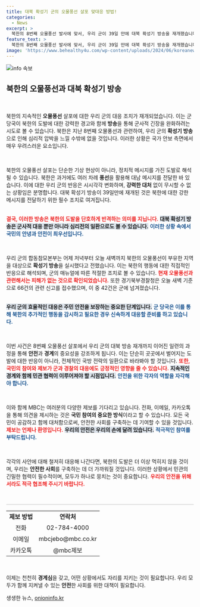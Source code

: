 ```yaml
---
title: 대북 확성기 군의 오물풍선 살포 맞대응 방법!
categories:
  - News
excerpt: >
  북한의 8번째 오물풍선 발사에 맞서, 우리 군이 39일 만에 대북 확성기 방송을 재개했습니다. 위기 상황 속 군의 대응과 시민들의 신고 현황은 긴장감을 더욱 높이고 있습니다. 클릭하여 자세한 내용을 확인하세요!
feature_text: >
  북한의 8번째 오물풍선 발사에 맞서, 우리 군이 39일 만에 대북 확성기 방송을 재개했습니다. 위기 상황 속 군의 대응과 시민들의 신고 현황은 긴장감을 더욱 높이고 있습니다. 클릭하여 자세한 내용을 확인하세요!
image: 'https://www.behealthy4u.com/wp-content/uploads/2024/06/koreanews.jpg'
---
```


<p><img src="https://www.behealthy4u.com/wp-content/uploads/2024/06/koreanews.jpg" alt="info 속보" /></p>

<h2 data-ke-size="size26">북한의 오물풍선과 대북 확성기 방송</h2>

<p data-ke-size="size16">&nbsp;</p>

<p>북한의 지속적인 <b>오물풍선</b> 살포에 대한 우리 군의 대응 조치가 재개되었습니다. 이는 군 당국이 북한의 도발에 대한 강력한 경고와 함께 <b>방송</b>을 통해 군사적 긴장을 완화하려는 시도로 볼 수 있습니다. 북한은 지난 8번째 오물풍선과 관련하여, 우리 군의 <b>확성기 방송</b>으로 인해 심리적 압박을 느낄 수밖에 없을 것입니다. 이러한 상황은 국가 안보 측면에서 매우 우려스러운 요소입니다. </p>

<p data-ke-size="size16">&nbsp;</p>

<p>북한의 오물풍선 살포는 단순한 기상 현상이 아니라, 정치적 메시지를 가진 도발로 해석될 수 있습니다. 북한은 과거에도 여러 차례 <b>풍선</b>을 활용해 대남 메시지를 전달한 바 있습니다. 이에 대한 우리 군의 반응은 시시각각 변화하며, <b>강력한 대처</b> 없이 무시할 수 없는 상황임은 분명합니다. 대북 확성기 방송이 39일만에 재개된 것은 북한에 대한 강한 메시지를 전달하기 위한 필수 조치로 여겨집니다.<br><br></p>

<p><b><span style="color: #ee2323;">결국, 이러한 방송은 북한의 도발을 단호하게 반격하는 의미를 지닙니다.</span></b> <b><span style="background-color: #21538527;">대북 확성기 방송은 군사적 대응 뿐만 아니라 심리전의 일환으로도 볼 수 있습니다.</span></b> <b><span style="color: #1a5490;">이러한 상황 속에서 국민의 안녕과 안전이 최우선입니다.</span></b></p>

<p data-ke-size="size16">&nbsp;</p>

<p>우리 군의 합동참모본부는 어제 저녁부터 오늘 새벽까지 북한의 오물풍선이 부유한 지역을 대상으로 <b>확성기 방송</b>을 실시했다고 전했습니다. 이는 북한의 행동에 대한 직접적인 반응으로 해석되며, 군의 매뉴얼에 따른 적절한 조치로 볼 수 있습니다. <b><span style="color: #ee2323;">현재 오물풍선과 관련해서는 피해가 없는 것으로 확인되었습니다.</span></b> 또한 경기북부경찰청은 오늘 새벽 기준으로 66건의 관련 신고를 접수했으며, 이 중 42건은 군에 넘겨졌습니다.<br><br></p>

<p><b><span style="background-color: #21538527;">우리 군의 효율적인 대응은 주민 안전을 보장하는 중요한 단계입니다.</span></b> <b><span style="color: #1a5490;">군 당국은 이를 통해 북한의 추가적인 행동을 감시하고 필요한 경우 신속하게 대응할 준비를 하고 있습니다.</span></b></p>

<p data-ke-size="size16">&nbsp;</p>

<p>이번 사건은 8번째 오물풍선 살포에서 우리 군의 대북 방송 재개까지 이어진 일련의 과정을 통해 <b>안전</b>과 <b>경계</b>의 중요성을 강조하게 됩니다. 이는 단순히 곳곳에서 벌어지는 도발에 대한 반응이 아니라, 전체적인 국방 전략의 일환으로 바라봐야 할 것입니다. <b><span style="color: #ee2323;">또한, 국민의 참여와 제보가 군과 경찰의 대응에도 긍정적인 영향을 줄 수 있습니다.</span></b> <b><span style="background-color: #21538527;">지속적인 경계와 함께 민관 협력이 이루어져야 할 시점입니다.</span></b> <b><span style="color: #1a5490;">안전을 위한 각자의 역할을 자각해야 합니다.</span></b></p>

<p data-ke-size="size16">&nbsp;</p>

<p>이와 함께 MBC는 여러분의 다양한 제보를 기다리고 있습니다. 전화, 이메일, 카카오톡을 통해 의견을 제시하는 것은 <b>국민 참여의 중요한 방식</b>이라고 할 수 있습니다. 모든 국민이 공감하고 함께 대처함으로써, 안전한 사회를 구축하는 데 기여할 수 있을 것입니다. <b><span style="color: #ee2323;">제보는 언제나 환영입니다.</span></b> <b><span style="background-color: #21538527;">우리의 안전은 우리의 손에 달려 있습니다.</span></b> <b><span style="color: #1a5490;">적극적인 참여를 부탁드립니다.</span></b></p>

<p data-ke-size="size16">&nbsp;</p>

<p>각각의 사안에 대해 철저히 대응해 나간다면, 북한의 도발은 더 이상 먹히지 않을 것이며, 우리는 <b>안전한 사회</b>를 구축하는 데 더 가까워질 것입니다. 이러한 상황에서 민관의 긴밀한 협력이 필수적이며, 모두가 하나로 뭉치는 것이 중요합니다. <b><span style="color: #ee2323;">우리의 안전을 위해서라도 적극 협조해 주시기 바랍니다.</span></b></p>

<p data-ke-size="size16">&nbsp;</p>

<hr style="height: 2px; border: none; background-color: #ddd;">

<table style="width: 100%; border-collapse: collapse;">
  <tr>
    <td style="text-align: center; height: 17px;"><b>제보 방법</b></td>
    <td style="text-align: center; height: 17px;"><b>연락처</b></td>
  </tr>
  <tr>
    <td style="text-align: center; height: 17px;">전화</td>
    <td style="text-align: center; height: 17px;">02-784-4000</td>
  </tr>
  <tr>
    <td style="text-align: center; height: 17px;">이메일</td>
    <td style="text-align: center; height: 17px;">mbcjebo@mbc.co.kr</td>
  </tr>
  <tr>
    <td style="text-align: center; height: 17px;">카카오톡</td>
    <td style="text-align: center; height: 17px;">@mbc제보</td>
  </tr>
</table>

<p data-ke-size="size16">&nbsp;</p>

<p>이제는 천천히 <b>경계심</b>을 갖고, 어떤 상황에서도 자리를 지키는 것이 필요합니다. 우리 모두가 함께 지켜낼 수 있는 <b>안전</b>한 사회를 위한 대책이 필요합니다. </p>
생생한 뉴스, <a href="https://onioninfo.kr" rel="dofollow">onioninfo.kr</a>


